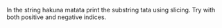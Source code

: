 In the string hakuna matata print the substring tata using slicing. Try with both positive and negative indices.
